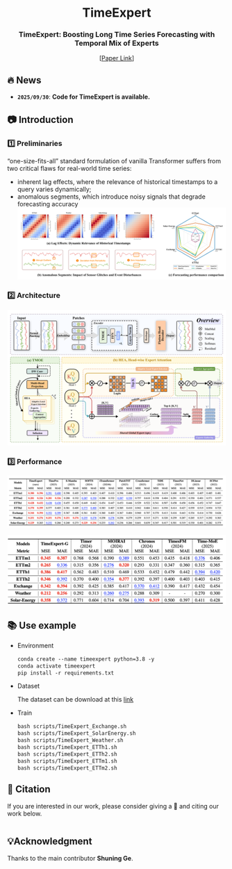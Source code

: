 <div align="center">
<h1>TimeExpert </h1>
<h3>TimeExpert: Boosting Long Time Series Forecasting with Temporal Mix of Experts</h3>
 
[[Paper Link]()]
</div>

## 🔥 News
- **`2025/09/30`**: **Code for TimeExpert is available.**



## 📷 Introduction

### 1️⃣ Preliminaries
“one-size-fits-all” standard formulation of vanilla Transformer suffers from two critical flaws for real-world time series:
- inherent lag effects, where the relevance of historical timestamps to a query varies dynamically; 
- anomalous segments, which introduce noisy signals that degrade forecasting accuracy
![](fig/intro.png)

### 2️⃣ Architecture

![](fig/TimeExpert_Workflow.png)

### 3️⃣ Performance

![](fig/res1.png)

![](fig/res2.png)

## 📚 Use example

- Environment

  ```shell
  conda create --name timeexpert python=3.8 -y
  conda activate timeexpert
  pip install -r requirements.txt
  ```

- Dataset

  The dataset can be download at this [link](https://github.com/xwmaxwma/TimeExpert/releases/download/dataset/TimeExpert_dataset.zip)

- Train

  ```shell
  bash scripts/TimeExpert_Exchange.sh
  bash scripts/TimeExpert_SolarEnergy.sh
  bash scripts/TimeExpert_Weather.sh
  bash scripts/TimeExpert_ETTh1.sh
  bash scripts/TimeExpert_ETTh2.sh
  bash scripts/TimeExpert_ETTm1.sh
  bash scripts/TimeExpert_ETTm2.sh
  ```



## 🌟 Citation

If you are interested in our work, please consider giving a 🌟 and citing our work below.

```

```



## 💡Acknowledgment

Thanks to the main contributor **Shuning Ge**.

